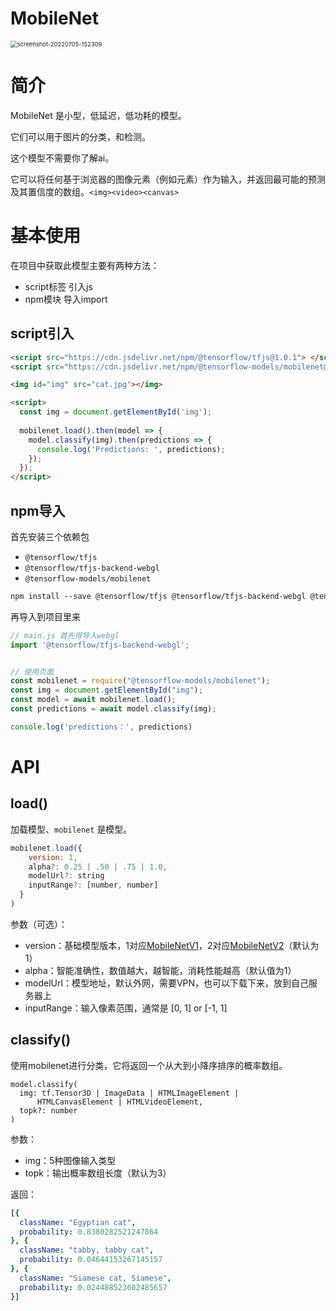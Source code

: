 # MobileNet

<img src="https://gitee.com/Xiavor/tfjs-model-demo/raw/master/md/screenshot-20220705-152309.png" alt="screenshot-20220705-152309" style="zoom:67%;" />

# 简介

‎MobileNet 是小型，低延迟，低功耗的模型。

它们可以用于图片的分类，和检测。



这个模型不需要你了解ai。

它可以将任何基于浏览器的图像元素（例如元素）作为输入，并返回最可能的预测及其置信度的数组。`<img><video><canvas>`



# 基本使用

在项目中获取此模型主要有两种方法：

- script标签 引入js
- npm模块 导入import



## script引入

```HTML
<script src="https://cdn.jsdelivr.net/npm/@tensorflow/tfjs@1.0.1"> </script>
<script src="https://cdn.jsdelivr.net/npm/@tensorflow-models/mobilenet@1.0.0"> </script>

<img id="img" src="cat.jpg"></img>

<script>
  const img = document.getElementById('img');
  
  mobilenet.load().then(model => {
    model.classify(img).then(predictions => {
      console.log('Predictions: ', predictions);
    });
  });
</script>
```





## npm导入

首先安装三个依赖包

- `@tensorflow/tfjs`
- `@tensorflow/tfjs-backend-webgl`
- `@tensorflow-models/mobilenet` 



```Apache
npm install --save @tensorflow/tfjs @tensorflow/tfjs-backend-webgl @tensorflow-models/mobilenet
```



再导入到项目里来

```JavaScript
// main.js 首先得导入webgl
import '@tensorflow/tfjs-backend-webgl';


// 使用页面
const mobilenet = require("@tensorflow-models/mobilenet");
const img = document.getElementById("img");
const model = await mobilenet.load();
const predictions = await model.classify(img);

console.log('predictions：', predictions)
```



# API

## load()

加载模型、`mobilenet` 是模型。

```JavaScript
mobilenet.load({
    version: 1,
    alpha?: 0.25 | .50 | .75 | 1.0,
    modelUrl?: string
    inputRange?: [number, number]
  }
)
```



参数（可选）：

- version：基础模型版本，1对应[MobileNetV1](https://github.com/tensorflow/models/blob/master/research/slim/nets/mobilenet_v1.md)，2对应[MobileNetV2](https://github.com/tensorflow/models/tree/master/research/slim/nets/mobilenet)（默认为1）
- alpha：智能准确性，数值越大，越智能，消耗性能越高（默认值为1）
- modelUrl：模型地址，默认外网，需要VPN，也可以下载下来，放到自己服务器上
- inputRange：输入像素范围，通常是‎ [0, 1] or [-1, 1]





## classify()

使用mobilenet进行分类，它将返回一个从大到小降序排序的概率数组。

```Gherkin
model.classify(
  img: tf.Tensor3D | ImageData | HTMLImageElement |
      HTMLCanvasElement | HTMLVideoElement,
  topk?: number
)
```



参数：

- img：5种图像输入类型
- topk：输出概率数组长度（默认为3）



返回：

```YAML
[{
  className: "Egyptian cat",
  probability: 0.8380282521247864
}, {
  className: "tabby, tabby cat",
  probability: 0.04644153267145157
}, {
  className: "Siamese cat, Siamese",
  probability: 0.024488523602485657
}]
```